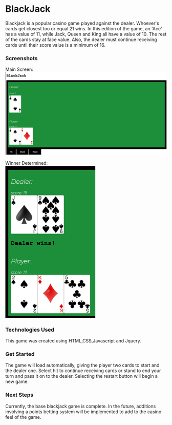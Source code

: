 # BlackJack

Blackjack is a popular casino game played against the dealer. Whoever's cards get closest too or equal 21 wins. In this edition of the game, an 'Ace' has a value of 11, while Jack, Queen and King all have a value of 10. The rest of the cards stay at face value. Also, the dealer must continue receiving cards until their score value is a minimum of 16.

### Screenshots

Main Screen:
![](/BlackJack%20Project/BlackJack_Main_Screen.png)

Winner Determined:\
![](/BlackJack%20Project/BlackJack_Winner.png)

### Technologies Used

This game was created using HTML,CSS,Javascript and Jquery.

### Get Started


The game will load automatically, giving the player two cards to start and the dealer one. Select hit to continue receiving cards or stand to end your turn and pass it on to the dealer. Selecting the restart button will begin a new game.

### Next Steps

Currently, the base blackjack game is complete. In the future, additions involving a points betting system will be implemented to add to the casino feel of the game.
